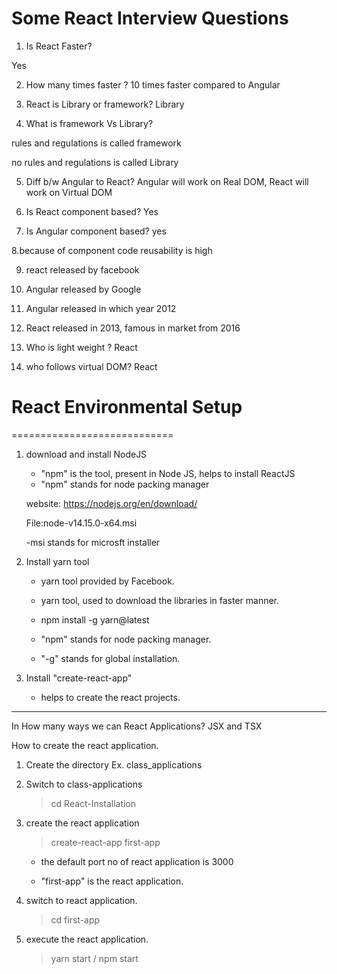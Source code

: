 # Some React Interview Questions

1. Is React Faster?

Yes

2. How many times faster ?
   10 times faster compared to Angular

3. React is Library or framework?
   Library

4. What is framework Vs Library?

rules and regulations is called framework

no rules and regulations is called Library

5. Diff b/w Angular to React?
   Angular will work on Real DOM, React will work on Virtual DOM

6. Is React component based?
   Yes

7. Is Angular component based?
   yes

8.because of component code reusability is high

9. react released by facebook

10. Angular released by Google

11. Angular released in which year 2012

12. React released in 2013, famous in market from 2016

13. Who is light weight ? React

14. who follows virtual DOM? React

# React Environmental Setup

============================

1. download and install NodeJS

   - "npm" is the tool, present in Node JS, helps to install ReactJS
   - "npm" stands for node packing manager

   website: https://nodejs.org/en/download/

   File:node-v14.15.0-x64.msi

   -msi stands for microsft installer

2. Install yarn tool

   - yarn tool provided by Facebook.

   - yarn tool, used to download the libraries in faster manner.

   - npm install -g yarn@latest

   - "npm" stands for node packing manager.

   - "-g" stands for global installation.

3. Install "create-react-app"

   - helps to create the react projects.

---

In How many ways we can React Applications? JSX and TSX

How to create the react application.

1. Create the directory
   Ex. class_applications

2. Switch to class-applications

   > cd React-Installation

3. create the react application

   > create-react-app first-app

   - the default port no of react application is 3000

   - "first-app" is the react application.

4. switch to react application.

   > cd first-app

5. execute the react application.

   > yarn start / npm start
